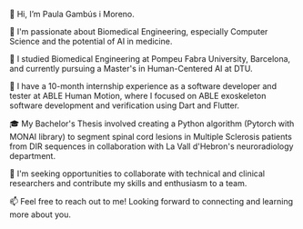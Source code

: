 👋 Hi, I’m Paula Gambús i Moreno.

👀 I'm passionate about Biomedical Engineering, especially Computer Science and the potential of AI in medicine.

🌱 I studied Biomedical Engineering at Pompeu Fabra University, Barcelona, and currently pursuing a Master's in Human-Centered AI at DTU.

💼 I have a 10-month internship experience as a software developer and tester at ABLE Human Motion, where I focused on ABLE exoskeleton software development and verification using Dart and Flutter.

🎓 My Bachelor's Thesis involved creating a Python algorithm (Pytorch with MONAI library) to segment spinal cord lesions in Multiple Sclerosis patients from DIR sequences in collaboration with La Vall d'Hebron's neuroradiology department.

💞️ I'm seeking opportunities to collaborate with technical and clinical researchers and contribute my skills and enthusiasm to a team.

📫 Feel free to reach out to me! Looking forward to connecting and learning more about you.
